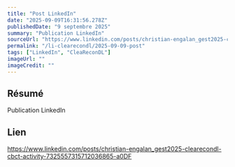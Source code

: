 ```yaml
---
title: "Post LinkedIn"
date: "2025-09-09T16:31:56.278Z"
publishedDate: "9 septembre 2025"
summary: "Publication LinkedIn"
sourceUrl: "https://www.linkedin.com/posts/christian-engalan_gest2025-clearecondl-cbct-activity-7325557315712036865-a0DF"
permalink: "/li-clearecondl/2025-09-09-post"
tags: ["LinkedIn", "CleaReconDL"]
imageUrl: ""
imageCredit: ""
---
```


## Résumé

Publication LinkedIn

## Lien

https://www.linkedin.com/posts/christian-engalan_gest2025-clearecondl-cbct-activity-7325557315712036865-a0DF
